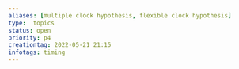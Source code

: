 ```yaml
---
aliases: [multiple clock hypothesis, flexible clock hypothesis]
type:  topics
status: open
priority: p4
creationtag: 2022-05-21 21:15
infotags: timing
---
```

